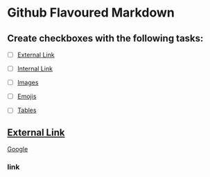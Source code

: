 # Github Flavoured Markdown

## Create checkboxes with the following tasks:

- [ ] [External Link](#External-Link)
- [ ] [Internal Link](#Internal-Link)
- [ ] [Images](#Images)
- [ ] [Emojis](#Emojis)
- [ ] [Tables](#Tables)


## [External Link](Create-checkboxes-with-the-following-tasks)
[Google](https://www.google.com)



















### link
